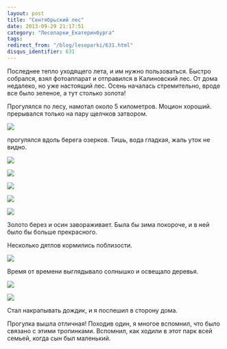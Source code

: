 ```yaml
---
layout: post
title: "Сентябрьский лес"
date: 2013-09-29 21:17:51
category: "Лесопарки_Екатеринбурга"
tags:
redirect_from: "/blog/lesoparki/631.html"
disqus_identifier: 631
---
```

Последнее тепло уходящего лета, и им нужно пользоваться. Быстро
собрался, взял фотоаппарат и отправился в Калиновский лес. От дома
недалеко, но уже настоящий лес. Осень началась стремительно, вроде все
было зеленое, а тут столько золота!

Прогулялся по лесу, намотал около 5 километров. Моцион хороший.
прерывался только на пару щелчков затвором.

![](http://fishingguru.ru/uploads/images/00/00/01/2013/09/29/044015.jpg)

прогулялся вдоль берега озерков. Тишь, вода гладкая, жаль уток не видно.

![](http://fishingguru.ru/uploads/images/00/00/01/2013/09/29/2b0b24.jpg)

![](http://fishingguru.ru/uploads/images/00/00/01/2013/09/29/89aa92.jpg)

![](http://fishingguru.ru/uploads/images/00/00/01/2013/09/29/5227fb.jpg)

![](http://fishingguru.ru/uploads/images/00/00/01/2013/09/29/fe5c3f.jpg)

![](http://fishingguru.ru/uploads/images/00/00/01/2013/09/29/a85e2e.jpg)

Золото берез и осин завораживает. Была бы зима покороче, и в ней было бы
больше прекрасного.

Несколько дятлов кормились поблизости.

![](http://fishingguru.ru/uploads/images/00/00/01/2013/09/29/ca649d.jpg)

Время от времени выглядывало солнышко и освещало деревья.

![](http://fishingguru.ru/uploads/images/00/00/01/2013/09/29/678bbd.jpg)

![](http://fishingguru.ru/uploads/images/00/00/01/2013/09/29/0eab2f.jpg)

Стал накрапывать дождик, и я поспешил в сторону дома.

Прогулка вышла отличная! Походив один, я многое вспомнил, что было
связано с этими тропинками. Вспомнил, как ходили в этот парк всей
семьей, когда сын был маленький.
